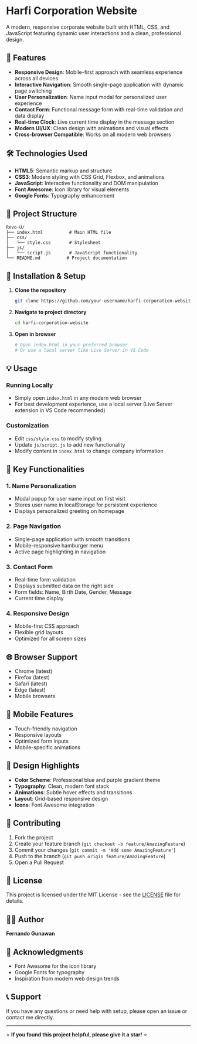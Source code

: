 # Harfi Corporation Website

A modern, responsive corporate website built with HTML, CSS, and JavaScript featuring dynamic user interactions and a clean, professional design.

## 🌟 Features

- **Responsive Design**: Mobile-first approach with seamless experience across all devices
- **Interactive Navigation**: Smooth single-page application with dynamic page switching
- **User Personalization**: Name input modal for personalized user experience
- **Contact Form**: Functional message form with real-time validation and data display
- **Real-time Clock**: Live current time display in the message section
- **Modern UI/UX**: Clean design with animations and visual effects
- **Cross-browser Compatible**: Works on all modern web browsers


## 🛠️ Technologies Used

- **HTML5**: Semantic markup and structure
- **CSS3**: Modern styling with CSS Grid, Flexbox, and animations
- **JavaScript**: Interactive functionality and DOM manipulation
- **Font Awesome**: Icon library for visual elements
- **Google Fonts**: Typography enhancement

## 📂 Project Structure

```
Revo-U/
├── index.html          # Main HTML file
├── css/
│   └── style.css       # Stylesheet
├── js/
│   └── script.js       # JavaScript functionality
└── README.md          # Project documentation
```

## 🔧 Installation & Setup

1. **Clone the repository**
   ```bash
   git clone https://github.com/your-username/harfi-corporation-website.git
   ```

2. **Navigate to project directory**
   ```bash
   cd harfi-corporation-website
   ```

3. **Open in browser**
   ```bash
   # Open index.html in your preferred browser
   # Or use a local server like Live Server in VS Code
   ```

## 💡 Usage

### Running Locally
- Simply open `index.html` in any modern web browser
- For best development experience, use a local server (Live Server extension in VS Code recommended)

### Customization
- Edit `css/style.css` to modify styling
- Update `js/script.js` to add new functionality
- Modify content in `index.html` to change company information

## 🎯 Key Functionalities

### 1. Name Personalization
- Modal popup for user name input on first visit
- Stores user name in localStorage for persistent experience
- Displays personalized greeting on homepage

### 2. Page Navigation
- Single-page application with smooth transitions
- Mobile-responsive hamburger menu
- Active page highlighting in navigation

### 3. Contact Form
- Real-time form validation
- Displays submitted data on the right side
- Form fields: Name, Birth Date, Gender, Message
- Current time display

### 4. Responsive Design
- Mobile-first CSS approach
- Flexible grid layouts
- Optimized for all screen sizes

## 🌐 Browser Support

- Chrome (latest)
- Firefox (latest)
- Safari (latest)
- Edge (latest)
- Mobile browsers

## 📱 Mobile Features

- Touch-friendly navigation
- Responsive layouts
- Optimized form inputs
- Mobile-specific animations

## 🎨 Design Highlights

- **Color Scheme**: Professional blue and purple gradient theme
- **Typography**: Clean, modern font stack
- **Animations**: Subtle hover effects and transitions
- **Layout**: Grid-based responsive design
- **Icons**: Font Awesome integration

## 🤝 Contributing

1. Fork the project
2. Create your feature branch (`git checkout -b feature/AmazingFeature`)
3. Commit your changes (`git commit -m 'Add some AmazingFeature'`)
4. Push to the branch (`git push origin feature/AmazingFeature`)
5. Open a Pull Request

## 📝 License

This project is licensed under the MIT License - see the [LICENSE](LICENSE) file for details.

## 👨‍💻 Author

**Fernando Gunawan**

## 🙏 Acknowledgments

- Font Awesome for the icon library
- Google Fonts for typography
- Inspiration from modern web design trends

## 📞 Support

If you have any questions or need help with setup, please open an issue or contact me directly.

---

⭐ **If you found this project helpful, please give it a star!** ⭐
